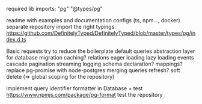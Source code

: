 required lib imports:
    "pg"
    "@types/pg"

readme with examples and documentation
configs (ts, npm..., docker)
separate repository
import the right typings: https://github.com/DefinitelyTyped/DefinitelyTyped/blob/master/types/pg/index.d.ts

Basic requests
try to reduce the boilerplate
default queries
abstraction layer for database
migration
caching?
relations
eager loading
lazy loading
events
cascade
pagination
streaming
logging
schema declaration?
mappings?
replace pg-promise with node-postgres
merging queries
refresh?
soft delete (=> global scoping for the repository)

implement query identifier formatter in Database + test https://www.npmjs.com/package/pg-format
test the repository
